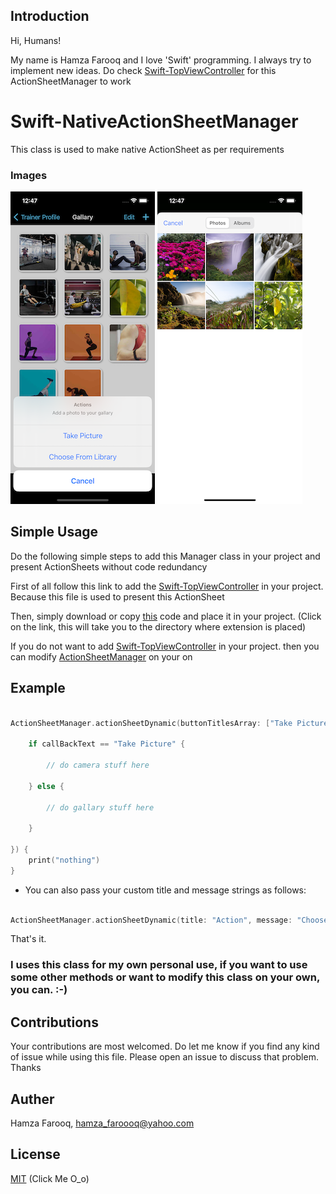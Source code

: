 ## Introduction

Hi, Humans!

My name is Hamza Farooq and I love 'Swift' programming. I always try to implement new ideas. Do check [Swift-TopViewController](https://github.com/hamza-faroooq/Swift-TopViewController) for this ActionSheetManager to work


# Swift-NativeActionSheetManager
This class is used to make native ActionSheet as per requirements

### Images
![](Screenshots/ActionSheetPicker.png)
![](Screenshots/Gallary.png)

## Simple Usage

Do the following simple steps to add this Manager class in your project and present ActionSheets without code redundancy

First of all follow this link to add the [Swift-TopViewController](https://github.com/hamza-faroooq/Swift-TopViewController) in your project. Because this file is used to present this ActionSheet

Then, simply download or copy [this](https://github.com/hamza-faroooq/Swift-NativeActionSheetManager/blob/main/ActionSheetManager.swift) code and place it in your project. (Click on the link, this will take you to the directory where extension is placed)

If you do not want to add [Swift-TopViewController](https://github.com/hamza-faroooq/Swift-TopViewController) in your project. then you can modify [ActionSheetManager](https://github.com/hamza-faroooq/Swift-NativeActionSheetManager/blob/main/ActionSheetManager.swift) on your on

## Example

```swift

ActionSheetManager.actionSheetDynamic(buttonTitlesArray: ["Take Picture", "Choose From Library"], successCallBack: { (callBackText) in

    if callBackText == "Take Picture" {
        
        // do camera stuff here
        
    } else {
    
        // do gallary stuff here
        
    }
    
}) {
    print("nothing")
}

```

* You can also pass your custom title and message strings as follows:

```swift

ActionSheetManager.actionSheetDynamic(title: "Action", message: "Choose Options", buttonTitlesArray: ["Take Picture", "Choose From Library"], successCallBack: { (callBackText) in

```

That's it.

### I uses this class for my own personal use, if you want to use some other methods or want to modify this class on your own, you can. :-)

## Contributions

Your contributions are most welcomed. Do let me know if you find any kind of issue while using this file. Please open an issue to discuss that problem. Thanks

## Auther

Hamza Farooq, hamza_faroooq@yahoo.com

## License

[MIT](https://github.com/hamza-faroooq/Swift-NativeActionSheetManager/blob/main/LICENSE) (Click Me O_o)
